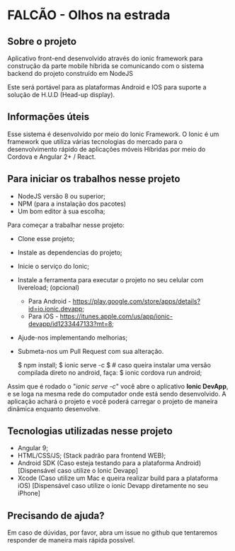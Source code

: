 # FALCÃO - Olhos na estrada

## Sobre o projeto

Aplicativo front-end desenvolvido através do ionic framework para construção da parte mobile híbrida se comunicando com o sistema backend do projeto construído em NodeJS

Este será portável para as plataformas Android e IOS para suporte a solução de H.U.D (Head-up display).

## Informações úteis

Esse sistema é desenvolvido por meio do Ionic Framework. O Ionic é um framework que utiliza várias tecnologias do mercado para o desenvolvimento rápido de aplicações móveis Híbridas por meio do Cordova e Angular 2+ / React.

## Para iniciar os trabalhos nesse projeto

* NodeJS versão 8 ou superior;
* NPM (para a instalação dos pacotes)
* Um bom editor à sua escolha;

Para começar a trabalhar nesse projeto:

* Clone esse projeto;
* Instale as dependencias do projeto;
* Inicie o serviço do Ionic;
* Instale a ferramenta para executar o projeto no seu celular com livereload; (opcional)
  * Para Android - https://play.google.com/store/apps/details?id=io.ionic.devapp;
  * Para iOS - https://itunes.apple.com/us/app/ionic-devapp/id1233447133?mt=8;
* Ajude-nos implementando melhorias;
* Submeta-nos um Pull Request com sua alteração.

    $ npm install;
    $ ionic serve -c
    $ # caso queira instalar uma versão compilada direto no android, faça:
    $ ionic cordova run android; 

Assim que é rodado o "*ionic serve -c*" você abre o aplicativo **Ionic DevApp**, e se loga na mesma rede do computador onde está sendo desenvolvido. A aplicação achará o projeto e você poderá carregar o projeto de maneira dinâmica enquanto desenvolve. 

## Tecnologias utilizadas nesse projeto

* Angular 9;
* HTML/CSS/JS; (Stack padrão para frontend WEB);
* Android SDK (Caso esteja testando para a plataforma Android) [Dispensável caso utilize o Ionic Devapp]
* Xcode (Caso utilize um Mac e queira realizar build para a plataforma iOS) [Dispensável caso utilize o ionic Devapp diretamente no seu iPhone]

## Precisando de ajuda?

Em caso de dúvidas, por favor, abra um issue no github que tentaremos responder de maneira mais rápida possível.
